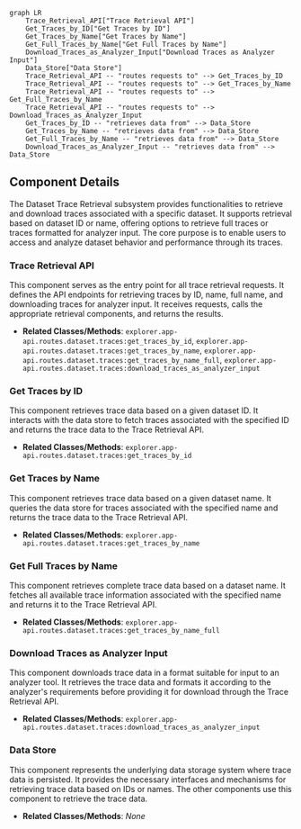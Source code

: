 ```mermaid
graph LR
    Trace_Retrieval_API["Trace Retrieval API"]
    Get_Traces_by_ID["Get Traces by ID"]
    Get_Traces_by_Name["Get Traces by Name"]
    Get_Full_Traces_by_Name["Get Full Traces by Name"]
    Download_Traces_as_Analyzer_Input["Download Traces as Analyzer Input"]
    Data_Store["Data Store"]
    Trace_Retrieval_API -- "routes requests to" --> Get_Traces_by_ID
    Trace_Retrieval_API -- "routes requests to" --> Get_Traces_by_Name
    Trace_Retrieval_API -- "routes requests to" --> Get_Full_Traces_by_Name
    Trace_Retrieval_API -- "routes requests to" --> Download_Traces_as_Analyzer_Input
    Get_Traces_by_ID -- "retrieves data from" --> Data_Store
    Get_Traces_by_Name -- "retrieves data from" --> Data_Store
    Get_Full_Traces_by_Name -- "retrieves data from" --> Data_Store
    Download_Traces_as_Analyzer_Input -- "retrieves data from" --> Data_Store
```

## Component Details

The Dataset Trace Retrieval subsystem provides functionalities to retrieve and download traces associated with a specific dataset. It supports retrieval based on dataset ID or name, offering options to retrieve full traces or traces formatted for analyzer input. The core purpose is to enable users to access and analyze dataset behavior and performance through its traces.

### Trace Retrieval API
This component serves as the entry point for all trace retrieval requests. It defines the API endpoints for retrieving traces by ID, name, full name, and downloading traces for analyzer input. It receives requests, calls the appropriate retrieval components, and returns the results.
- **Related Classes/Methods**: `explorer.app-api.routes.dataset.traces:get_traces_by_id`, `explorer.app-api.routes.dataset.traces:get_traces_by_name`, `explorer.app-api.routes.dataset.traces:get_traces_by_name_full`, `explorer.app-api.routes.dataset.traces:download_traces_as_analyzer_input`

### Get Traces by ID
This component retrieves trace data based on a given dataset ID. It interacts with the data store to fetch traces associated with the specified ID and returns the trace data to the Trace Retrieval API.
- **Related Classes/Methods**: `explorer.app-api.routes.dataset.traces:get_traces_by_id`

### Get Traces by Name
This component retrieves trace data based on a given dataset name. It queries the data store for traces associated with the specified name and returns the trace data to the Trace Retrieval API.
- **Related Classes/Methods**: `explorer.app-api.routes.dataset.traces:get_traces_by_name`

### Get Full Traces by Name
This component retrieves complete trace data based on a dataset name. It fetches all available trace information associated with the specified name and returns it to the Trace Retrieval API.
- **Related Classes/Methods**: `explorer.app-api.routes.dataset.traces:get_traces_by_name_full`

### Download Traces as Analyzer Input
This component downloads trace data in a format suitable for input to an analyzer tool. It retrieves the trace data and formats it according to the analyzer's requirements before providing it for download through the Trace Retrieval API.
- **Related Classes/Methods**: `explorer.app-api.routes.dataset.traces:download_traces_as_analyzer_input`

### Data Store
This component represents the underlying data storage system where trace data is persisted. It provides the necessary interfaces and mechanisms for retrieving trace data based on IDs or names. The other components use this component to retrieve the trace data.
- **Related Classes/Methods**: _None_
